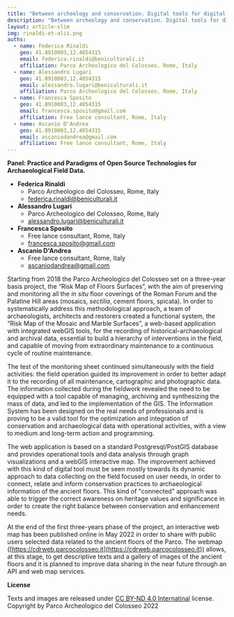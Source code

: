 ```yaml
---
title: "Between archeology and conservation. Digital tools for digital bridges between disciplines: The risk map of the in situ mosaic and marble surfaces of the Parco Archeologico del Colosseo"
description: "Between archeology and conservation. Digital tools for digital bridges between disciplines: The risk map of the in situ mosaic and marble surfaces of the Parco Archeologico del Colosseo"
layout: article-slim
img: rinaldi-et-alii.png
auths:
  - name: Federica Rinaldi
    geo: 41.8910003,12.4854315
    email: federica.rinaldi@beniculturali.it
    affiliation: Parco Archeologico del Colosseo, Rome, Italy
  - name: Alessandro Lugari
    geo: 41.8910003,12.4854315
    email: alessandro.lugari@beniculturali.it
    affiliation: Parco Archeologico del Colosseo, Rome, Italy
  - name: Francesca Sposito
    geo: 41.8910003,12.4854315
    email: francesca.sposito@gmail.com
    affiliation: Free lance consultant, Rome, Italy
  - name: Ascanio D'Andrea
    geo: 41.8910003,12.4854315
    email: ascaniodandrea@gmail.com
    affiliation: Free lance consultant, Rome, Italy
---
```



**Panel: Practice and Paradigms of Open Source Technologies for Archaeological Field Data.**

- **Federica Rinaldi**
  - Parco Archeologico del Colosseo, Rome, Italy
  - [federica.rinaldi@beniculturali.it](mailto:federica.rinaldi@cultura.gov.it)
- **Alessandro Lugari**
  - Parco Archeologico del Colosseo, Rome, Italy
  - [alessandro.lugari@beniculturali.it](mailto:alessandro.lugari@cultura.gov.it)
- **Francesca Sposito**
  - Free lance consultant, Rome, Italy
  - [francesca.sposito@gmail.com](mailto:francesca.sposito@gmail.com)
- **Ascanio D'Andrea**
  - Free lance consultant, Rome, Italy
  - [ascaniodandrea@gmail.com](mailto:ascaniodandrea@gmail.com)


Starting from 2018 the Parco Archeologico del Colosseo set on a three-year basis project, the “Risk Map of Floors Surfaces”, with the aim of preserving and monitoring all the *in situ* floor coverings of the Roman Forum and the Palatine Hill areas (mosaics, *sectilia*, cement floors, spicata). In order to systematically address this methodological approach, a team of archaeologists, architects and restorers  created a functional system, the “Risk Map of the Mosaic and Marble Surfaces”, a web-based application with integrated webGIS tools, for the recording of historical-archaeological and archival data, essential to build a hierarchy of interventions in the field, and capable of moving from extraordinary maintenance to a continuous cycle of routine maintenance.

The test of the monitoring sheet continued simultaneously with the field activities: the field operation guided its improvement in order to better adapt it to the recording of all maintenance, cartographic and photographic data. The information collected during the fieldwork revealed the need to be equipped with a tool capable of managing, archiving and synthesizing the mass of data, and led to the implementation of the GIS. The Information System has been designed on the real needs of professionals and is proving to be a valid tool for the optimization and integration of conservation and archaeological data with operational activities, with a view to medium and long-term action and programming.

The web application is based on a standard Postgresql/PostGIS database and provides operational tools and data analysis through graph visualizations and a webGIS interactive map. The improvement achieved with this kind of digital tool must be seen mostly towards its dynamic approach to data collecting on the field focused on user needs, in order to connect, relate and inform conservation practices to archaeological information of the ancient floors. This kind of "connected" approach was able to trigger the correct awareness on heritage values and significance in order to create the right balance between conservation and enhancement needs.

At the end of the first three-years phase of the project, an interactive web map has been published online in May 2022 in order to share with public users selected data related to the ancient floors of the Parco. The webmap ([https://cdrweb.parcocolosseo.it](https://cdrweb.parcocolosseo.it)) allows, at this stage, to get descriptive texts and a gallery of images of the ancient floors and it is planned to improve data sharing in the near future through an API and web map services.


**License**

Texts and images are released under [CC BY-ND 4.0 Internatinal](https://creativecommons.org/licenses/by.nd/4.0/) license. Copyright by Parco Archeologico del Colosseo 2022
